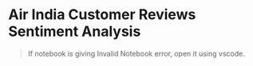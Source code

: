# Air India Customer Reviews Sentiment Analysis

> If notebook is giving Invalid Notebook error, open it using vscode.
